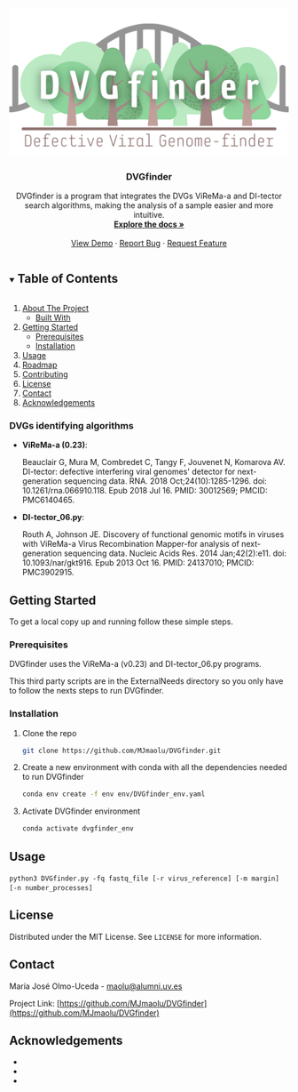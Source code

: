 <!-- PROJECT LOGO -->
<br />
<p align="center">
  <a href="https://github.com/MJmaolu/DVGfinder">
    <img src="LOGO%20DVGfinder_marron.png" alt="Logo" width="800" /*height="80"*/>
  </a>

  <h3 align="center">DVGfinder</h3>

  <p align="center">
    DVGfinder is a program that integrates the DVGs ViReMa-a and DI-tector search algorithms, making the analysis of a sample easier and more intuitive. 
    <br />
    <a href="https://github.com/MJmaolu/DVGfinder"><strong>Explore the docs »</strong></a>
    <br />
    <br />
    <a href="https://github.com/MJmaolu/DVGfinder">View Demo</a>
    ·
    <a href="https://github.com/MJmaolu/DVGfinder/issues">Report Bug</a>
    ·
    <a href="https://github.com/MJmaolu/DVGfinder/issues">Request Feature</a>
  </p>
</p>



<!-- TABLE OF CONTENTS -->
<details open="open">
  <summary><h2 style="display: inline-block">Table of Contents</h2></summary>
  <ol>
    <li>
      <a href="#about-the-project">About The Project</a>
      <ul>
        <li><a href="#built-with">Built With</a></li>
      </ul>
    </li>
    <li>
      <a href="#getting-started">Getting Started</a>
      <ul>
        <li><a href="#prerequisites">Prerequisites</a></li>
        <li><a href="#installation">Installation</a></li>
      </ul>
    </li>
    <li><a href="#usage">Usage</a></li>
    <li><a href="#roadmap">Roadmap</a></li>
    <li><a href="#contributing">Contributing</a></li>
    <li><a href="#license">License</a></li>
    <li><a href="#contact">Contact</a></li>
    <li><a href="#acknowledgements">Acknowledgements</a></li>
  </ol>
</details>

### DVGs identifying algorithms

* **ViReMa-a (0.23)**:

  Beauclair G, Mura M, Combredet C, Tangy F, Jouvenet N, Komarova AV. DI-tector: defective interfering viral genomes' detector for next-generation sequencing data. RNA. 2018 Oct;24(10):1285-1296. doi: 10.1261/rna.066910.118. Epub 2018 Jul 16. PMID: 30012569; PMCID: PMC6140465.

* **DI-tector_06.py**: 
 
  Routh A, Johnson JE. Discovery of functional genomic motifs in viruses with ViReMa-a Virus Recombination Mapper-for analysis of next-generation sequencing data. Nucleic Acids Res. 2014 Jan;42(2):e11. doi: 10.1093/nar/gkt916. Epub 2013 Oct 16. PMID: 24137010; PMCID: PMC3902915.

<!-- GETTING STARTED -->
## Getting Started

To get a local copy up and running follow these simple steps.

### Prerequisites

DVGfinder uses the ViReMa-a (v0.23) and DI-tector_06.py programs. 

This third party scripts are in the ExternalNeeds directory so you only have to follow the nexts steps to run DVGfinder.


### Installation

1. Clone the repo
   ```sh
   git clone https://github.com/MJmaolu/DVGfinder.git
   ```
2. Create a new environment with conda with all the dependencies needed to run DVGfinder
   ```sh
   conda env create -f env env/DVGfinder_env.yaml
   ```
3. Activate DVGfinder environment 
   ```sh
   conda activate dvgfinder_env
   ```

<!-- USAGE EXAMPLES -->
## Usage

```python3 DVGfinder.py -fq fastq_file [-r virus_reference] [-m margin] [-n number_processes]```


<!-- LICENSE -->
## License

Distributed under the MIT License. See `LICENSE` for more information.



<!-- CONTACT -->
## Contact

María José Olmo-Uceda - maolu@alumni.uv.es

Project Link: [https://github.com/MJmaolu/DVGfinder](https://github.com/MJmaolu/DVGfinder)



<!-- ACKNOWLEDGEMENTS -->
## Acknowledgements

* []()
* []()
* []()





<!-- MARKDOWN LINKS & IMAGES -->
<!-- https://www.markdownguide.org/basic-syntax/#reference-style-links -->
[contributors-shield]: https://img.shields.io/github/contributors/MJmaolu/DVGfinder.svg?style=for-the-badge
[contributors-url]: https://github.com/MJmaolu/DVGfinder/graphs/contributors
[forks-shield]: https://img.shields.io/github/forks/MJmaolu/DVGfinder.svg?style=for-the-badge
[forks-url]: https://github.com/MJmaolu/DVGfinder/network/members
[stars-shield]: https://img.shields.io/github/stars/MJmaolu/DVGfinder.svg?style=for-the-badge
[stars-url]: https://github.com/MJmaolu/DVGfinder/stargazers
[issues-shield]: https://img.shields.io/github/issues/MJmaolu/DVGfinder.svg?style=for-the-badge
[issues-url]: https://github.com/gMJmaolu/DVGfinder/issues
[license-shield]: https://img.shields.io/github/license/MJmaolu/DVGfinder.svg?style=for-the-badge
[license-url]: https://github.com/MJmaolu/DVGfinder/blob/master/LICENSE.txt
[linkedin-shield]: https://img.shields.io/badge/-LinkedIn-black.svg?style=for-the-badge&logo=linkedin&colorB=555
[linkedin-url]: www.linkedin.com/in/maria-jose-olmo-uceda
